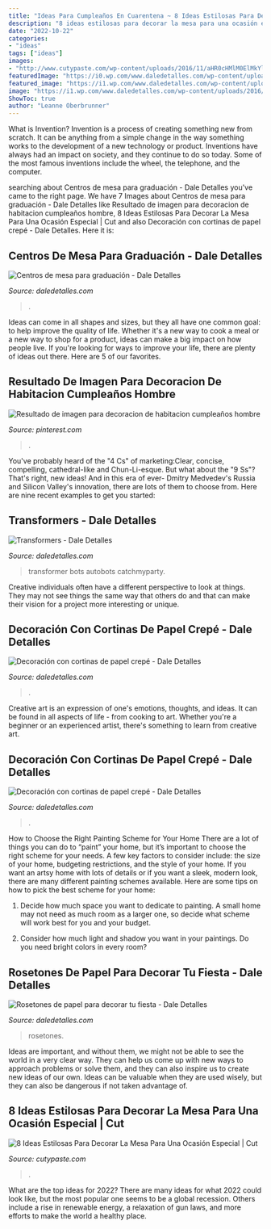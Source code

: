 ```yaml
---
title: "Ideas Para Cumpleaños En Cuarentena ~ 8 Ideas Estilosas Para Decorar La Mesa Para Una Ocasión Especial"
description: "8 ideas estilosas para decorar la mesa para una ocasión especial"
date: "2022-10-22"
categories:
- "ideas"
tags: ["ideas"]
images:
- "http://www.cutypaste.com/wp-content/uploads/2016/11/aHR0cHMlM0ElMkYlMkZzMy5hbWF6b25hd3MuY29tJTJGYmxvZ2xvdmluLXVzZXItaW1hZ2VzLXByb2QlMkZuYXRpdmUtcG9zdC1pbWctMS00MzM1LTU4MjkxYmM5YzFiMWY.jpg"
featuredImage: "https://i0.wp.com/www.daledetalles.com/wp-content/uploads/2016/08/decoracion-con-papel-creppe9.jpg?resize=564%2C752"
featured_image: "https://i1.wp.com/www.daledetalles.com/wp-content/uploads/2017/06/graduacion-centros-de-mesa9.jpg?resize=483%2C720"
image: "https://i1.wp.com/www.daledetalles.com/wp-content/uploads/2016/02/transformers12.jpg"
ShowToc: true
author: "Leanne Oberbrunner"
---
```



What is Invention?
Invention is a process of creating something new from scratch. It can be anything from a simple change in the way something works to the development of a new technology or product. Inventions have always had an impact on society, and they continue to do so today. Some of the most famous inventions include the wheel, the telephone, and the computer.

	

		
searching about Centros de mesa para graduación - Dale Detalles you've came to the right page. We have 7 Images about Centros de mesa para graduación - Dale Detalles like Resultado de imagen para decoracion de habitacion cumpleaños hombre, 8 Ideas Estilosas Para Decorar La Mesa Para Una Ocasión Especial | Cut and also Decoración con cortinas de papel crepé - Dale Detalles. Here it is:
		
    
## Centros De Mesa Para Graduación - Dale Detalles

<img loading=lazy src="https://i1.wp.com/www.daledetalles.com/wp-content/uploads/2017/06/graduacion-centros-de-mesa9.jpg?resize=483%2C720" onerror="this.onerror=null;this.src='https://tse1.mm.bing.net/th?id=OIP.JULiFP-zZSbQ8YCZzeOxaQHaLC&amp;pid=15.1';" alt="Centros de mesa para graduación - Dale Detalles">

_Source: daledetalles.com_

>. 

	

Ideas can come in all shapes and sizes, but they all have one common goal: to help improve the quality of life. Whether it's a new way to cook a meal or a new way to shop for a product, ideas can make a big impact on how people live. If you're looking for ways to improve your life, there are plenty of ideas out there. Here are 5 of our favorites.

    
## Resultado De Imagen Para Decoracion De Habitacion Cumpleaños Hombre

<img loading=lazy src="https://i.pinimg.com/736x/62/d8/3d/62d83de54d5d79a8441ceef4f0890a44.jpg" onerror="this.onerror=null;this.src='https://tse1.mm.bing.net/th?id=OIP.6X-sSY2DulgLqeR7scoBkQHaKR&amp;pid=15.1';" alt="Resultado de imagen para decoracion de habitacion cumpleaños hombre">

_Source: pinterest.com_

>. 

	

You've probably heard of the "4 Cs" of marketing:Clear, concise, compelling, cathedral-like and Chun-Li-esque. But what about the "9 Ss"? That's right, new ideas! And in this era of ever- Dmitry Medvedev's Russia and Silicon Valley's innovation, there are lots of them to choose from. Here are nine recent examples to get you started: 

    
## Transformers - Dale Detalles

<img loading=lazy src="https://i1.wp.com/www.daledetalles.com/wp-content/uploads/2016/02/transformers12.jpg" onerror="this.onerror=null;this.src='https://tse1.mm.bing.net/th?id=OIP.mgh8r8I4pyYXUh3L1WVk9gHaFj&amp;pid=15.1';" alt="Transformers - Dale Detalles">

_Source: daledetalles.com_

>transformer bots autobots catchmyparty. 

	

Creative individuals often have a different perspective to look at things. They may not see things the same way that others do and that can make their vision for a project more interesting or unique.

    
## Decoración Con Cortinas De Papel Crepé - Dale Detalles

<img loading=lazy src="https://i2.wp.com/www.daledetalles.com/wp-content/uploads/2016/08/decoracion-con-papel-creppe.jpg?resize=554%2C826" onerror="this.onerror=null;this.src='https://tse1.mm.bing.net/th?id=OIP.znpp81f76seesjLyI5JflgHaLC&amp;pid=15.1';" alt="Decoración con cortinas de papel crepé - Dale Detalles">

_Source: daledetalles.com_

>. 

	

Creative art is an expression of one's emotions, thoughts, and ideas. It can be found in all aspects of life - from cooking to art. Whether you're a beginner or an experienced artist, there's something to learn from creative art.

    
## Decoración Con Cortinas De Papel Crepé - Dale Detalles

<img loading=lazy src="https://i0.wp.com/www.daledetalles.com/wp-content/uploads/2016/08/decoracion-con-papel-creppe9.jpg?resize=564%2C752" onerror="this.onerror=null;this.src='https://tse3.mm.bing.net/th?id=OIP.picpXl-tqYDqsAutuWGWxQHaJ4&amp;pid=15.1';" alt="Decoración con cortinas de papel crepé - Dale Detalles">

_Source: daledetalles.com_

>. 

	

How to Choose the Right Painting Scheme for Your Home
There are a lot of things you can do to “paint” your home, but it’s important to choose the right scheme for your needs. A few key factors to consider include: the size of your home, budgeting restrictions, and the style of your home. If you want an artsy home with lots of details or if you want a sleek, modern look, there are many different painting schemes available. Here are some tips on how to pick the best scheme for your home:
1. Decide how much space you want to dedicate to painting. A small home may not need as much room as a larger one, so decide what scheme will work best for you and your budget.

2. Consider how much light and shadow you want in your paintings. Do you need bright colors in every room?

    
## Rosetones De Papel Para Decorar Tu Fiesta - Dale Detalles

<img loading=lazy src="https://i1.wp.com/www.daledetalles.com/wp-content/uploads/2017/02/flor-acordeon-o-roseton11.jpg?resize=550%2C733" onerror="this.onerror=null;this.src='https://tse1.mm.bing.net/th?id=OIP.EoxALkvdwqqJdHv8naegZAHaJ3&amp;pid=15.1';" alt="Rosetones de papel para decorar tu fiesta - Dale Detalles">

_Source: daledetalles.com_

>rosetones. 

	

Ideas are important, and without them, we might not be able to see the world in a very clear way. They can help us come up with new ways to approach problems or solve them, and they can also inspire us to create new ideas of our own. Ideas can be valuable when they are used wisely, but they can also be dangerous if not taken advantage of.

    
## 8 Ideas Estilosas Para Decorar La Mesa Para Una Ocasión Especial | Cut

<img loading=lazy src="http://www.cutypaste.com/wp-content/uploads/2016/11/aHR0cHMlM0ElMkYlMkZzMy5hbWF6b25hd3MuY29tJTJGYmxvZ2xvdmluLXVzZXItaW1hZ2VzLXByb2QlMkZuYXRpdmUtcG9zdC1pbWctMS00MzM1LTU4MjkxYmM5YzFiMWY.jpg" onerror="this.onerror=null;this.src='https://tse1.mm.bing.net/th?id=OIP.gHeSpxmb6EJrShmcT-pTbwHaKG&amp;pid=15.1';" alt="8 Ideas Estilosas Para Decorar La Mesa Para Una Ocasión Especial | Cut">

_Source: cutypaste.com_

>. 

	

What are the top ideas for 2022?
There are many ideas for what 2022 could look like, but the most popular one seems to be a global recession. Others include a rise in renewable energy, a relaxation of gun laws, and more efforts to make the world a healthy place.

